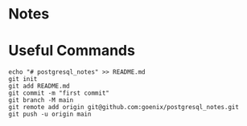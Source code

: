 # Notes

# Useful Commands

```
echo "# postgresql_notes" >> README.md
git init
git add README.md
git commit -m "first commit"
git branch -M main
git remote add origin git@github.com:goenix/postgresql_notes.git
git push -u origin main
```
